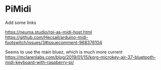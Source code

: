 # PiMidi

Add some links 

https://neuma.studio/rpi-as-midi-host.html
https://github.com/Hecsall/arduino-midi-footswitch/issues/3#issuecomment-968376104


Seems to use the main bluez, which is much more current 
https://mclarenlabs.com/blog/2019/01/15/korg-microkey-air-37-bluetooth-midi-keyboard-with-raspberry-pi/
